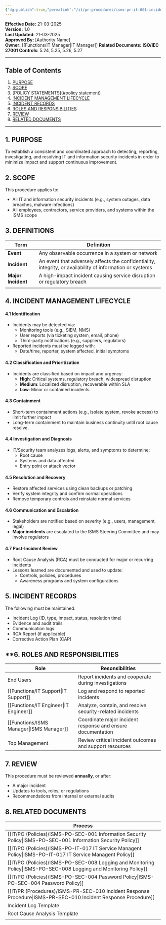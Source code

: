 ```yaml
---
{"dg-publish":true,"permalink":"/it/pr-procedures/isms-pr-it-001-incident-management-procedure/","tags":["incident","procedure"]}
---
```


**Effective Date:** 21-03-2025  
**Version:** 1.0  
**Last Updated:** 21-03-2025  
**Approved By:** [Authority Name]  
**Owner:** [[Functions/IT Manager\|IT Manager]]
**Related Documents:**
**ISO/IEC 27001 Controls:** 5.24, 5.25, 5.26, 5.27

---
## **Table of Contents**  
1. [PURPOSE](#purpose)  
2. [SCOPE](#scope)  
3. [POLICY STATEMENTS](#policy statement)  
4. [INCIDENT MANAGEMENT LIFECYCLE](#roles-and-responsibilities)  
5. [INCIDENT RECORDS](#6)  
6. [ROLES AND RESPONSIBILITIES](#responsibilities)  
7. [REVIEW](#compliance)  
8. [RELATED DOCUMENTS](#8)  

---
## **1. PURPOSE**  
To establish a consistent and coordinated approach to detecting, reporting, investigating, and resolving IT and information security incidents in order to minimize impact and support continuous improvement.
## **2. SCOPE**
This procedure applies to:
- All IT and information security incidents (e.g., system outages, data breaches, malware infections)
- All employees, contractors, service providers, and systems within the ISMS scope
 
 ## **3. DEFINITIONS** 
 
| Term               | Definition                                                                                                |
| ------------------ | --------------------------------------------------------------------------------------------------------- |
| **Event**          | Any observable occurrence in a system or network                                                          |
| **Incident**       | An event that adversely affects the confidentiality, integrity, or availability of information or systems |
| **Major Incident** | A high-impact incident causing service disruption or regulatory breach                                    |
|                    |                                                                                                           |
## **4. INCIDENT MANAGEMENT LIFECYCLE**
#### 4.1 Identification
- Incidents may be detected via:
    - Monitoring tools (e.g., SIEM, NMS)
    - User reports (via ticketing system, email, phone)
    - Third-party notifications (e.g., suppliers, regulators)
- Reported incidents must be logged with:
    - Date/time, reporter, system affected, initial symptoms
#### 4.2 Classification and Prioritization
- Incidents are classified based on impact and urgency:
    - **High**: Critical systems, regulatory breach, widespread disruption
    - **Medium**: Localized disruption, recoverable within SLA
    - **Low**: Minor or contained incidents
#### 4.3 Containment
- Short-term containment actions (e.g., isolate system, revoke access) to limit further impact
- Long-term containment to maintain business continuity until root cause resolve.
#### 4.4 Investigation and Diagnosis
- IT/Security team analyzes logs, alerts, and symptoms to determine:
    - Root cause
    - Systems and data affected
    - Entry point or attack vector
#### 4.5 Resolution and Recovery
- Restore affected services using clean backups or patching
- Verify system integrity and confirm normal operations
- Remove temporary controls and reinstate normal services
#### 4.6 Communication and Escalation
- Stakeholders are notified based on severity (e.g., users, management, legal)
- **Major incidents** are escalated to the ISMS Steering Committee and may involve regulators

#### 4.7 Post-Incident Review
- Root Cause Analysis (RCA) must be conducted for major or recurring incidents
- Lessons learned are documented and used to update:
    - Controls, policies, procedures
    - Awareness programs and system configurations
## **5. INCIDENT RECORDS**  
The following must be maintained:
- Incident Log (ID, type, impact, status, resolution time)
- Evidence and audit trails
- Communication logs
- RCA Report (if applicable)
- Corrective Action Plan (CAP)
## **6. ROLES AND RESPONSIBILITIES

| Role             | Resonsibilities                                             |
| ---------------- | ----------------------------------------------------------- |
| End Users        | Report incidents and cooperate during investigations        |
| [[Functions/IT Support\|IT Support]]   | Log and respond to reported incidents                       |
| [[Functions/IT Engineer\|IT Engineer]]  | Analyze, contain, and resolve security-related incidents    |
| [[Functions/ISMS Manager\|ISMS Manager]] | Coordinate major incident response and ensure documentation |
| Top Management   | Review critical incident outcomes and support resources     |
## **7. REVIEW**  
This procedure must be reviewed **annually**, or after:
- A major incident
- Updates to tools, roles, or regulations
- Recommendations from internal or external audits
## **8. RELATED DOCUMENTS**

| Process                                           |
| ------------------------------------------------- |
| [[IT/PO (Policies)/ISMS-PO-SEC-001 Information Security Policy\|ISMS-PO-SEC-001 Information Security Policy]]   |
| [[IT/PO (Policies)/ISMS-PO-IT-017 IT Service Managent Policy\|ISMS-PO-IT-017 IT Service Managent Policy]]     |
| [[IT/PO (Policies)/ISMS-PO-SEC-008 Logging and Monitoring Policy\|ISMS-PO-SEC-008 Logging and Monitoring Policy]] |
| [[IT/PO (Policies)/ISMS-PO-SEC-004 Password Policy\|ISMS-PO-SEC-004 Password Policy]]               |
| [[IT/PR (Procedures)/ISMS-PR-SEC-010 Incident Response Procedure\|ISMS-PR-SEC-010 Incident Response Procedure]]   |
| Incident Log Template                             |
| Root Cause Analysis Template                      |
|                                                   |








